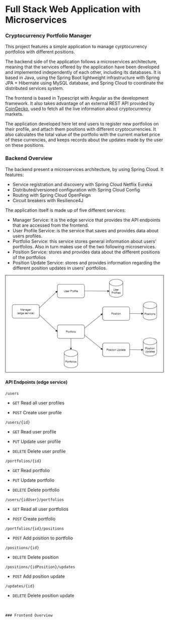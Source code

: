 # Full Stack Web Application with Microservices
### Cryptocurrency Portfolio Manager

This project features a simple application to manage cyrptocurrency portfolios with different positions.

The backend side of the application follows a microservices architecture, meaning that the services offered by the application have been developed and implemented independently of each other, including its databases. It is based in Java, using the Spring Boot lightweight infrastructure with Spring JPA + Hibernate using MySQL database, and Spring Cloud to coordinate the distributed services system.

The frontend is based in Typescript with Angular as the development framework.
It also takes advantage of an external REST API provided by [CoinGecko](https://www.coingecko.com/es/api), used to fetch all the live information about cryptocurrency markets.

The application developed here let end users to register new portfolios on their profile, and attach them positions with different cryptocurrencies. It also calculates the total value
of the portfolio with the current market price of these currencies, and keeps records about the updates made by the user on these positions.


### Backend Overview

The backend present a microservices architecture, by using Spring Cloud. It features:

- Service registration and discovery with Spring Cloud Netflix Eureka
- Distributed/versioned configuration with Spring Cloud Config
- Routing with Spring Cloud OpenFeign
- Circuit breakers with Resilience4J

The application itself is made up of five different services:

- Manager Service: it is the edge service that provides the API endpoints that are accessed from the frontend.
- User Profile Service: is the service that saves and provides data about users profiles.
- Portfolio Service: this service stores general information about users' portfolios. Also in turn makes use of the two following microservices.
- Position Service: stores and provides data about the different positions of the portfolios
- Position Update Service: stores and provides information regarding the different position updates in users' portfolios.

![Microservices architecture](microservices.png "Microservices Architecture")

 
#### API Endpoints (edge service)
```
/users
```
 - `GET` Read all user profiles
 
 - `POST` Create user profile 
``` 
/users/{id}
```
 - `GET` Read user profile

 - `PUT` Update user profile

 - `DELETE` Delete user profile  
```
/portfolios/{id}
```
 - `GET` Read portfolio

 - `PUT` Update portfolio

 - `DELETE` Delete portfolio  
 ```
/users/{idUser}/portfolios
``` 
 - `GET` Read all user portfolios
 
 - `POST` Create portfolio
```
/portfolios/{id}/positions
``` 
 - `POST` Add position to portfolio
 ```
/positions/{id}
``` 
 - `DELETE` Delete position
 ```
/positions/{idPosition}/updates
``` 
 - `POST` Add position update
 ```
/updates/{id}
``` 
 - `DELETE` Delete position update
 ```


### Frontend Overview


